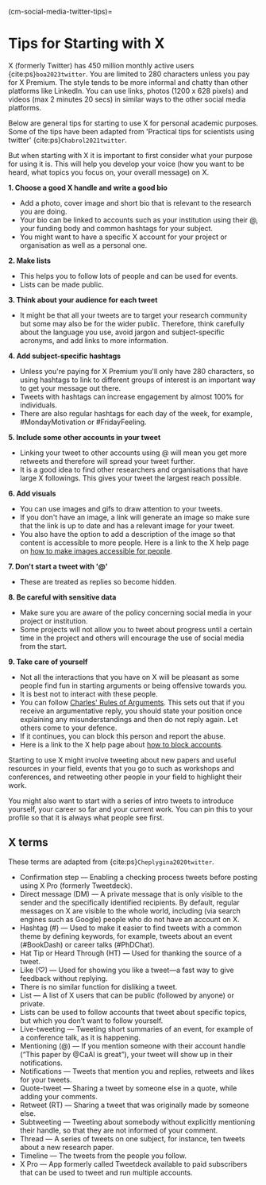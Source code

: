 (cm-social-media-twitter-tips)=
# Tips for Starting with X

X (formerly Twitter) has 450 million monthly active users {cite:ps}`boa2023twitter`.
You are limited to 280 characters unless you pay for X Premium. 
The style tends to be more informal and chatty than other platforms like LinkedIn.
You can use links, photos (1200 x 628 pixels) and videos (max 2 minutes 20 secs) in similar ways to the other social media platforms.

Below are general tips for starting to use X for personal academic purposes. Some of the tips have been adapted from 'Practical tips for scientists using twitter' {cite:ps}`Chabrol2021twitter`.

But when starting with X it is important to first consider what your purpose for using it is.
This will help you develop your voice (how you want to be heard, what topics you focus on, your overall message) on X.

**1. Choose a good X handle and write a good bio**

* Add a photo, cover image and short bio that is relevant to the research you are doing.
* Your bio can be linked to accounts such as your institution using their @, your funding body and common hashtags for your subject.
* You might want to have a specific X account for your project or organisation as well as a personal one.

**2. Make lists**

* This helps you to follow lots of people and can be used for events.
* Lists can be made public.

**3. Think about your audience for each tweet**

* It might be that all your tweets are to target your research community but some may also be for the wider public.
Therefore, think carefully about the language you use, avoid jargon and subject-specific acronyms, and add links to more information.

**4. Add subject-specific hashtags**

* Unless you're paying for X Premium you'll only have 280 characters, so using hashtags to link to different groups of interest is an important way to get your message out there.
* Tweets with hashtags can increase engagement by almost 100% for individuals.
* There are also regular hashtags for each day of the week, for example, #MondayMotivation or #FridayFeeling.

**5. Include some other accounts in your tweet**

* Linking your tweet to other accounts using @ will mean you get more retweets and therefore will spread your tweet further.
* It is a good idea to find other researchers and organisations that have large X followings.
This gives your tweet the largest reach possible.

**6. Add visuals**

* You can use images and gifs to draw attention to your tweets.
* If you don't have an image, a link will generate an image so make sure that the link is up to date and has a relevant image for your tweet.
* You also have the option to add a description of the image so that content is accessible to more people.
Here is a link to the X help page on [how to make images accessible for people](https://help.twitter.com/en/using-x/picture-descriptions).

**7. Don't start a tweet with '@'**

* These are treated as replies so become hidden.

**8. Be careful with sensitive data**

* Make sure you are aware of the policy concerning social media in your project or institution.
* Some projects will not allow you to tweet about progress until a certain time in the project and others will encourage the use of social media from the start.

**9. Take care of yourself**

* Not all the interactions that you have on X will be pleasant as some people find fun in starting arguments or being offensive towards you.
* It is best not to interact with these people.
* You can follow [Charles' Rules of Arguments](https://geekfeminism.wikia.org/wiki/Charles%27_Rules_of_Argument).
This sets out that if you receive an argumentative reply, you should state your position once explaining any misunderstandings and then do not reply again.
Let others come to your defence.
* If it continues, you can block this person and report the abuse.
* Here is a link to the X help page about [how to block accounts](https://help.twitter.com/en/using-x/blocking-and-unblocking-accounts).

Starting to use X might involve tweeting about new papers and useful resources in your field, events that you go to such as workshops and conferences, and retweeting other people in your field to highlight their work.

You might also want to start with a series of intro tweets to introduce yourself, your career so far and your current work.
You can pin this to your profile so that it is always what people see first.


## X terms

These terms are adapted from {cite:ps}`Cheplygina2020twitter`.

* Confirmation step — Enabling a checking process tweets before posting using X Pro (formerly Tweetdeck).
* Direct message (DM) — A private message that is only visible to the sender and the specifically identified recipients.
By default, regular messages on X are visible to the whole world, including (via search engines such as Google) people who do not have an account on X.
* Hashtag (#) — Used to make it easier to find tweets with a common theme by defining keywords, for example, tweets about an event (#BookDash) or career talks (#PhDChat).
* Hat Tip or Heard Through (HT) — Used for thanking the source of a tweet.
* Like (♡) — Used for showing you like a tweet—a fast way to give feedback without replying.
* There is no similar function for disliking a tweet.
* List — A list of X users that can be public (followed by anyone) or private.
* Lists can be used to follow accounts that tweet about specific topics, but which you don’t want to follow yourself.
* Live-tweeting — Tweeting short summaries of an event, for example of a conference talk, as it is happening.
* Mentioning (@) — If you mention someone with their account handle (“This paper by @CaAl is great”), your tweet will show up in their notifications.
* Notifications — Tweets that mention you and replies, retweets and likes for your tweets.
* Quote-tweet — Sharing a tweet by someone else in a quote, while adding your comments.
* Retweet (RT) — Sharing a tweet that was originally made by someone else.
* Subtweeting — Tweeting about somebody without explicitly mentioning their handle, so that they are not informed of your comment.
* Thread — A series of tweets on one subject, for instance, ten tweets about a new research paper.
* Timeline — The tweets from the people you follow.
* X Pro — App formerly called Tweetdeck available to paid subscribers that can be used to tweet and run multiple accounts.
